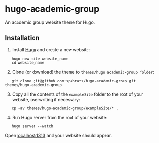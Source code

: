 # hugo-academic-group

An academic group website theme for Hugo.


## Installation
  
 1. Install [Hugo](https://gohugo.io/) and create a new website:

 ```
    hugo new site website_name
    cd website_name
 ```

 2. Clone (or download) the theme to `themes/hugo-academic-group folder`:

 ```
    git clone git@github.com:spsbrats/hugo-academic-group.git themes/hugo-academic-group
 ```

 3. Copy all the contents of the `exampleSite` folder to the root of your website, overwriting if necessary:

 ```
    cp -av themes/hugo-academic-group/exampleSite/* .
 ```

 4. Run Hugo server from the root of your website:

 ```
    hugo server --watch
 ```

 Open [localhost:1313](localhost:1313) and your website should appear.
